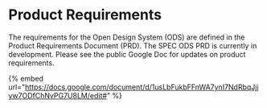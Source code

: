 # Product Requirements

The requirements for the Open Design System (ODS) are defined in the Product Requirements Document (PRD). The SPEC ODS PRD is currently in development. Please see the public Google Doc for updates on product requirements.

{% embed url="https://docs.google.com/document/d/1usLbFukbFFnWA7ynI7NdRbqJjjyw7ODfChNvPG7U8LM/edit#" %}
